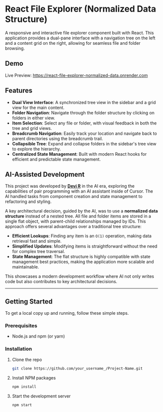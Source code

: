 # React File Explorer (Normalized Data Structure)

A responsive and interactive file explorer component built with React. This application provides a dual-pane interface with a navigation tree on the left and a content grid on the right, allowing for seamless file and folder browsing.

## Demo

Live Preview: https://react-file-explorer-normalized-data.onrender.com

## Features

- **Dual View Interface**: A synchronized tree view in the sidebar and a grid view for the main content.
- **Folder Navigation**: Navigate through the folder structure by clicking on folders in either view.
- **Item Selection**: Select any file or folder, with visual feedback in both the tree and grid views.
- **Breadcrumb Navigation**: Easily track your location and navigate back to parent directories using the breadcrumb trail.
- **Collapsible Tree**: Expand and collapse folders in the sidebar's tree view to explore the hierarchy.
- **Centralized State Management**: Built with modern React hooks for efficient and predictable state management.

## AI-Assisted Development

This project was developed by **[Devi R](https://www.linkedin.com/in/devi-r-06bb94a7)** in the AI era, exploring the capabilities of pair programming with an AI assistant inside of Cursor. The AI handled tasks from component creation and state management to refactoring and styling.

A key architectural decision, guided by the AI, was to use a **normalized data structure** instead of a nested tree. All file and folder items are stored in a single flat object, with parent-child relationships managed by IDs. This approach offers several advantages over a traditional tree structure:

- **Efficient Lookups**: Finding any item is an `O(1)` operation, making data retrieval fast and simple.
- **Simplified Updates**: Modifying items is straightforward without the need for complex tree traversal.
- **State Management**: The flat structure is highly compatible with state management best practices, making the application more scalable and maintainable.

This showcases a modern development workflow where AI not only writes code but also contributes to key architectural decisions.

---

## Getting Started

To get a local copy up and running, follow these simple steps.

### Prerequisites

- Node.js and npm (or yarn)

### Installation

1.  Clone the repo
    ```sh
    git clone https://github.com/your_username_/Project-Name.git
    ```
2.  Install NPM packages
    ```sh
    npm install
    ```
3.  Start the development server
    ```sh
    npm start
    ```
